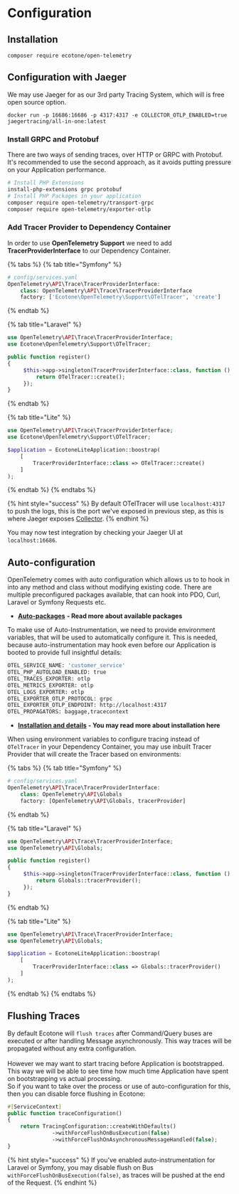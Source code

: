 # Configuration

## Installation

```
composer require ecotone/open-telemetry
```

## Configuration with Jaeger

We may use Jaeger for as our 3rd party Tracing System, which will is free open source option.

```
docker run -p 16686:16686 -p 4317:4317 -e COLLECTOR_OTLP_ENABLED=true jaegertracing/all-in-one:latest
```

### Install GRPC and Protobuf

There are two ways of sending traces, over HTTP or GRPC with Protobuf. \
It's recommended to use the second approach, as it avoids putting pressure on your Application performance.&#x20;

```bash
# Install PHP Extensions
install-php-extensions grpc protobuf
# Install PHP Packages in your application
composer require open-telemetry/transport-grpc
composer require open-telemetry/exporter-otlp
```

### Add Tracer Provider to Dependency Container

In order to use **OpenTelemetry Support** we need to add **TracerProviderInterface** to our Dependency Container.&#x20;

{% tabs %}
{% tab title="Symfony" %}
```php
# config/services.yaml
OpenTelemetry\API\Trace\TracerProviderInterface:
    class: OpenTelemetry\API\Trace\TracerProviderInterface
    factory: ['Ecotone\OpenTelemetry\Support\OTelTracer', 'create']
```
{% endtab %}

{% tab title="Laravel" %}
```php
use OpenTelemetry\API\Trace\TracerProviderInterface;
use Ecotone\OpenTelemetry\Support\OTelTracer;

public function register()
{
     $this->app->singleton(TracerProviderInterface::class, function () {
         return OTelTracer::create();
     });
}
```
{% endtab %}

{% tab title="Lite" %}
```php
use OpenTelemetry\API\Trace\TracerProviderInterface;
use Ecotone\OpenTelemetry\Support\OTelTracer;

$application = EcotoneLiteApplication::boostrap(
    [
        TracerProviderInterface::class => OTelTracer::create()
    ]
);
```
{% endtab %}
{% endtabs %}

{% hint style="success" %}
By default OTelTracer will use `localhost:4317` to push the logs, this is the port we've exposed in previous step, as this is where Jaeger exposes [Collector](https://opentelemetry.io/docs/collector/).
{% endhint %}

You may now test integration by checking your Jaeger UI at `localhost:16686`.

## Auto-configuration

OpenTelemetry comes with auto configuration which allows us to to hook in into any method and class without modifying existing code. There are multiple preconfigured packages available, that can hook into PDO, Curl, Laravel or Symfony Requests etc.&#x20;

* [**Auto-packages**](https://packagist.org/search/?query=open-telemetry%20auto\&tags=instrumentation) **- Read more about available packages**

To make use of Auto-Instrumentation, we need to provide environment variables, that will be used to automatically configure it. This is needed, because auto-instrumentation may hook even before our Application is booted to provide full insightful details:

```bash
OTEL_SERVICE_NAME: 'customer_service'
OTEL_PHP_AUTOLOAD_ENABLED: true
OTEL_TRACES_EXPORTER: otlp
OTEL_METRICS_EXPORTER: otlp
OTEL_LOGS_EXPORTER: otlp
OTEL_EXPORTER_OTLP_PROTOCOL: grpc
OTEL_EXPORTER_OTLP_ENDPOINT: http://localhost:4317
OTEL_PROPAGATORS: baggage,tracecontext
```

* [**Installation and details**](https://opentelemetry.io/docs/instrumentation/php/automatic/) **- You may read more about installation here**

When using environment variables to configure tracing instead of `OTelTracer` in your Dependency Container, you may use inbuilt Tracer Provider that will create the Tracer based on environments:

{% tabs %}
{% tab title="Symfony" %}
```php
# config/services.yaml
OpenTelemetry\API\Trace\TracerProviderInterface:
    class: OpenTelemetry\API\Globals
    factory: [OpenTelemetry\API\Globals, tracerProvider]
```
{% endtab %}

{% tab title="Laravel" %}
```php
use OpenTelemetry\API\Trace\TracerProviderInterface;
use OpenTelemetry\API\Globals;

public function register()
{
     $this->app->singleton(TracerProviderInterface::class, function () {
         return Globals::tracerProvider();
     });
}
```
{% endtab %}

{% tab title="Lite" %}
```php
use OpenTelemetry\API\Trace\TracerProviderInterface;
use OpenTelemetry\API\Globals;

$application = EcotoneLiteApplication::boostrap(
    [
        TracerProviderInterface::class => Globals::tracerProvider()
    ]
);
```
{% endtab %}
{% endtabs %}

## Flushing Traces

By default Ecotone will `flush traces` after Command/Query buses are executed or after handling Message asynchronously. This way traces will be propagated without any extra configuration. \
\
However we may want to start tracing before Application is bootstrapped. This way we will be able to see time how much time Application have spent on bootstrapping vs actual processing. \
So if you want to take over the process or use of auto-configuration for this, then you can disable force flushing in Ecotone:

```php
#[ServiceContext]
public function traceConfiguration()
{
    return TracingConfiguration::createWithDefaults()
              ->withForceFlushOnBusExecution(false)
              ->withForceFlushOnAsynchronousMessageHandled(false);
}
```

{% hint style="success" %}
If you've enabled auto-instrumentation for Laravel or Symfony, you may disable flush on Bus `withForceFlushOnBusExecution(false)`, as traces will be pushed at the end of the Request.
{% endhint %}
